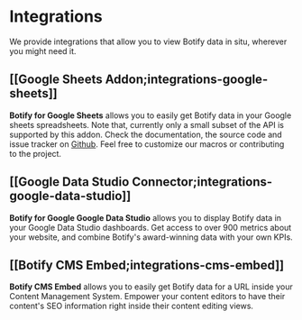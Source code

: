 # Integrations

We provide integrations that allow you to view Botify data in situ, wherever you might need it.

## [[Google Sheets Addon;integrations-google-sheets]]

**Botify for Google Sheets** allows you to easily get Botify data in your Google sheets spreadsheets.
Note that, currently only a small subset of the API is supported by this addon.
Check the documentation, the source code and issue tracker on [Github](https://github.com/botify-labs/botify-integration-google-sheets). Feel free to customize our macros or contributing to the project.

## [[Google Data Studio Connector;integrations-google-data-studio]]

**Botify for Google Google Data Studio** allows you to display Botify data in your Google Data Studio dashboards. Get access to over 900 metrics about your website, and combine Botify's award-winning data with your own KPIs.

## [[Botify CMS Embed;integrations-cms-embed]]

**Botify CMS Embed** allows you to easily get Botify data for a URL inside your Content Management System.
Empower your content editors to have their content's SEO information right inside their content editing views.

